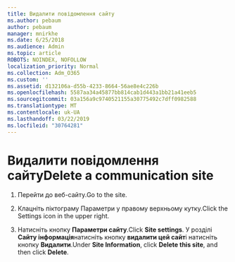 ```yaml
---
title: Видалити повідомлення сайту
ms.author: pebaum
author: pebaum
manager: mnirkhe
ms.date: 6/25/2018
ms.audience: Admin
ms.topic: article
ROBOTS: NOINDEX, NOFOLLOW
localization_priority: Normal
ms.collection: Adm_O365
ms.custom: ''
ms.assetid: d132106a-d55b-4233-8664-56ae8e4c226b
ms.openlocfilehash: 5587aa34a45877bb814cab1d443a1bb21a41eeb5
ms.sourcegitcommit: 03a156a9c9740521155a30775492c7dff0982588
ms.translationtype: MT
ms.contentlocale: uk-UA
ms.lasthandoff: 03/22/2019
ms.locfileid: "30764281"
---
```

# <a name="delete-a-communication-site"></a><span data-ttu-id="c9b30-102">Видалити повідомлення сайту</span><span class="sxs-lookup"><span data-stu-id="c9b30-102">Delete a communication site</span></span>

1. <span data-ttu-id="c9b30-103">Перейти до веб-сайту.</span><span class="sxs-lookup"><span data-stu-id="c9b30-103">Go to the site.</span></span>
    
2. <span data-ttu-id="c9b30-104">Клацніть піктограму Параметри у правому верхньому кутку.</span><span class="sxs-lookup"><span data-stu-id="c9b30-104">Click the Settings icon in the upper right.</span></span>
    
3. <span data-ttu-id="c9b30-105">Натисніть кнопку **Параметри сайту**.</span><span class="sxs-lookup"><span data-stu-id="c9b30-105">Click **Site settings**.</span></span> <span data-ttu-id="c9b30-106">У розділі **Сайту інформація**натисніть кнопку **видалити цей сайт**і натисніть кнопку **Видалити**.</span><span class="sxs-lookup"><span data-stu-id="c9b30-106">Under **Site Information**, click **Delete this site**, and then click **Delete**.</span></span>
    

